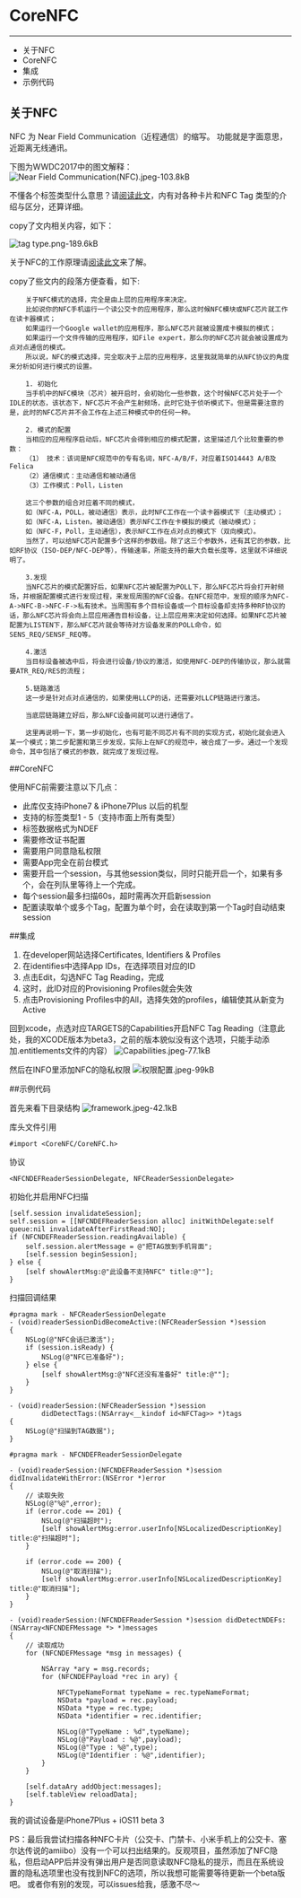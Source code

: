 # CoreNFC

---

 - 关于NFC
 - CoreNFC
 - 集成
 - 示例代码

## 关于NFC

NFC 为 Near Field Communication（近程通信）的缩写。
功能就是字面意思，近距离无线通讯。

下图为WWDC2017中的图文解释：
![Near Field Communication(NFC).jpeg-103.8kB][1]

不懂各个标签类型什么意思？请[阅读此文](http://www.jianshu.com/p/9242c886148a)，内有对各种卡片和NFC Tag 类型的介绍与区分，还算详细。

copy了文内相关内容，如下：

![tag type.png-189.6kB][2]

关于NFC的工作原理请[阅读此文](http://blog.csdn.net/eager7/article/details/8525659)来了解。

copy了些文内的段落方便查看，如下:

        关于NFC模式的选择，完全是由上层的应用程序来决定。
        比如说你的NFC手机运行一个读公交卡的应用程序，那么这时候NFC模块或NFC芯片就工作在读卡器模式；
        如果运行一个Google wallet的应用程序，那么NFC芯片就被设置成卡模拟的模式；
        如果运行一个文件传输的应用程序，如File expert，那么你的NFC芯片就会被设置成为点对点通信的模式。
        所以说，NFC的模式选择，完全取决于上层的应用程序，这里我就简单的从NFC协议的角度来分析如何进行模式的设置。

        1. 初始化
        当手机中的NFC模块（芯片）被开启时，会初始化一些参数，这个时候NFC芯片处于一个IDLE的状态，该状态下，NFC芯片不会产生射频场，此时它处于侦听模式下。但是需要注意的是，此时的NFC芯片并不会工作在上述三种模式中的任何一种。

        2. 模式的配置
        当相应的应用程序启动后，NFC芯片会得到相应的模式配置，这里描述几个比较重要的参数：
        （1） 技术：该词是NFC规范中的专有名词，NFC-A/B/F，对应着ISO14443 A/B及Felica
        （2）通信模式：主动通信和被动通信
        （3）工作模式：Poll，Listen
        
        这三个参数的组合对应着不同的模式，
        如（NFC-A，POLL，被动通信）表示，此时NFC工作在一个读卡器模式下（主动模式）；
        如（NFC-A，Listen，被动通信）表示NFC工作在卡模拟的模式（被动模式）；
        如（NFC-F，Poll，主动通信），表示NFC工作在点对点的模式下（双向模式）。
        当然了，可以给NFC芯片配置多个这样的参数组。除了这三个参数外，还有其它的参数，比如RF协议（ISO-DEP/NFC-DEP等），传输速率，所能支持的最大负载长度等，这里就不详细说明了。

        3.发现
        当NFC芯片的模式配置好后，如果NFC芯片被配置为POLL下，那么NFC芯片将会打开射频场，并根据配置模式进行发现过程，来发现周围的NFC设备。在NFC规范中，发现的顺序为NFC-A->NFC-B->NFC-F->私有技术。当周围有多个目标设备或一个目标设备却支持多种RF协议的话，那么NFC芯片将会向上层应用通告目标设备，让上层应用来决定如何选择。如果NFC芯片被配置为LISTEN下，那么NFC芯片就会等待对方设备发来的POLL命令，如SENS_REQ/SENSF_REQ等。

        4.激活
        当目标设备被选中后，将会进行设备/协议的激活，如使用NFC-DEP的传输协议，那么就需要ATR_REQ/RES的流程；

        5.链路激活
        这一步是针对点对点通信的，如果使用LLCP的话，还需要对LLCP链路进行激活。

        当底层链路建立好后，那么NFC设备间就可以进行通信了。

        这里再说明一下，第一步初始化，也有可能不同芯片有不同的实现方式，初始化就会进入某一个模式；第二步配置和第三步发现，实际上在NFC的规范中，被合成了一步。通过一个发现命令，其中包括了模式的参数，就完成了发现过程。


##CoreNFC

使用NFC前需要注意以下几点：

 - 此库仅支持iPhone7 & iPhone7Plus 以后的机型
 - 支持的标签类型1 - 5（支持市面上所有类型）
 - 标签数据格式为NDEF
 - 需要修改证书配置
 - 需要用户同意隐私权限
 - 需要App完全在前台模式
 - 需要开启一个session，与其他session类似，同时只能开启一个，如果有多个，会在列队里等待上一个完成。
 - 每个session最多扫描60s，超时需再次开启新session
 - 配置读取单个或多个Tag，配置为单个时，会在读取到第一个Tag时自动结束session

##集成

 1. 在developer网站选择Certificates, Identifiers & Profiles
 2. 在identifies中选择App IDs，在选择项目对应的ID
 3. 点击Edit，勾选NFC Tag Reading，完成
 4. 这时，此ID对应的Provisioning Profiles就会失效
 5. 点击Provisioning Profiles中的All，选择失效的profiles，编辑使其从新变为Active
 
回到xcode，点选对应TARGETS的Capabilities开启NFC Tag Reading（注意此处，我的XCODE版本为beta3，之前的版本貌似没有这个选项，只能手动添加.entitlements文件的内容）
![Capabilities.jpeg-77.1kB][3]

 然后在INFO里添加NFC的隐私权限
 ![权限配置.jpeg-99kB][4]

##示例代码

首先来看下目录结构
![framework.jpeg-42.1kB][5]

库头文件引用
```
#import <CoreNFC/CoreNFC.h>
```

协议
```
<NFCNDEFReaderSessionDelegate, NFCReaderSessionDelegate>
```

初始化并启用NFC扫描
```
[self.session invalidateSession];
self.session = [[NFCNDEFReaderSession alloc] initWithDelegate:self queue:nil invalidateAfterFirstRead:NO];
if (NFCNDEFReaderSession.readingAvailable) {
    self.session.alertMessage = @"把TAG放到手机背面";
    [self.session beginSession];
} else {
    [self showAlertMsg:@"此设备不支持NFC" title:@""];
}

```

扫描回调结果
```
#pragma mark - NFCReaderSessionDelegate
- (void)readerSessionDidBecomeActive:(NFCReaderSession *)session
{
    NSLog(@"NFC会话已激活");
    if (session.isReady) {
        NSLog(@"NFC已准备好");
    } else {
        [self showAlertMsg:@"NFC还没有准备好" title:@""];
    }
}

- (void)readerSession:(NFCReaderSession *)session
        didDetectTags:(NSArray<__kindof id<NFCTag>> *)tags
{
    NSLog(@"扫描到TAG数据");
}

#pragma mark - NFCNDEFReaderSessionDelegate

- (void)readerSession:(NFCNDEFReaderSession *)session didInvalidateWithError:(NSError *)error
{
    // 读取失败
    NSLog(@"%@",error);
    if (error.code == 201) {
        NSLog(@"扫描超时");
        [self showAlertMsg:error.userInfo[NSLocalizedDescriptionKey] title:@"扫描超时"];
    }
    
    if (error.code == 200) {
        NSLog(@"取消扫描");
        [self showAlertMsg:error.userInfo[NSLocalizedDescriptionKey] title:@"取消扫描"];
    }
}

- (void)readerSession:(NFCNDEFReaderSession *)session didDetectNDEFs:(NSArray<NFCNDEFMessage *> *)messages
{
    // 读取成功
    for (NFCNDEFMessage *msg in messages) {
        
        NSArray *ary = msg.records;
        for (NFCNDEFPayload *rec in ary) {
            
            NFCTypeNameFormat typeName = rec.typeNameFormat;
            NSData *payload = rec.payload;
            NSData *type = rec.type;
            NSData *identifier = rec.identifier;
            
            NSLog(@"TypeName : %d",typeName);
            NSLog(@"Payload : %@",payload);
            NSLog(@"Type : %@",type);
            NSLog(@"Identifier : %@",identifier);
        }
    }
    
    [self.dataAry addObject:messages];
    [self.tableView reloadData];
}
```

我的调试设备是iPhone7Plus + iOS11 beta 3

PS：最后我尝试扫描各种NFC卡片（公交卡、门禁卡、小米手机上的公交卡、塞尔达传说的amiibo）没有一个可以扫出结果的。反观项目，虽然添加了NFC隐私，但启动APP后并没有弹出用户是否同意读取NFC隐私的提示，而且在系统设置的隐私选项里也没有找到NFC的选项，所以我想可能需要等待更新一个beta版吧。
或者你有别的发现，可以issues给我，感激不尽～

  [1]: http://static.zybuluo.com/lucifer001/3sid9e09ooynu3qq0r7bban6/Near%20Field%20Communication%28NFC%29.jpeg
  [2]: http://static.zybuluo.com/lucifer001/adciocq4m9vv1gfjjaljqhc2/tag%20type.png
  [3]: http://static.zybuluo.com/lucifer001/nusk1066d1xru2m1sms4dwzz/Capabilities.jpeg
  [4]: http://static.zybuluo.com/lucifer001/mdbmep4bhmdw5nctwt41wzbu/%E6%9D%83%E9%99%90%E9%85%8D%E7%BD%AE.jpeg
  [5]: http://static.zybuluo.com/lucifer001/wawale4gnrj8gemgxab73ar3/framework.jpeg
